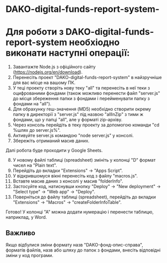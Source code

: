 # DAKO-digital-funds-report-system-


# Для роботи з DAKO-digital-funds-report-system необхіодно виконати наступні операції:

1. Завантажте Node.js з офіційного сайту (https://nodejs.org/en/download).
2. Перенесіть проект "DAKO-digital-funds-report-system" в найзручніше для вас місце на вашому ПК.
3. У теці проекту створіть нову теку "all" та перенесіть в неї теки з оцифрованими фондами (також можливо перенести файл "server.js" до місця збереження папки з фондами і перейменувати папку з фондами на "all").
4. Для обрахунку геш-значення (MD5) необхідно створити окрему папку в директорії з "server.js" під назвою "allInZip" з тими ж фондами, що у папці "all", але у форматі zip-архіву.
5. Через консоль перейдіть в теку проекту за допомогою команди "cd %шлях до server.js%".
6. Активуйте server.js командою "node server.js" у консолі.
7. Збережіть отриманий масив даних.

Далі робота буде проходити у Google Sheets.

8. У новому файлі таблиці (spreadsheet) змініть у колонці "D" формат чисел на "Plain text".
9. Перейдіть до вкладки "Extensions" -> "Apps Script".
10. У відкрившомуся вікні перенесіть код з файлу "macros.js".
11. Вставте масив даних з консолі у масив "folderInfo".
12. Застосуйте код, натиснувши кнопку "Deploy" -> "New deployment" -> "Select type" -> "Web app" -> "Deploy".
13. Поверніться до файлу таблиці (spreadsheet), перейдіть до вкладки "Extensions" -> "Macros" -> "createFolderInfoTable".

Готово!
У колонці "А" можна додати нумерацію і перенести таблицю, наприклад, у Word.

## Важливо

Якщо відбулися зміни формату назв "DAKO-фонд-опис-справа", форматів файлів, назв або шляху до папок з фондами, внесіть відповідні зміни у код програми.
